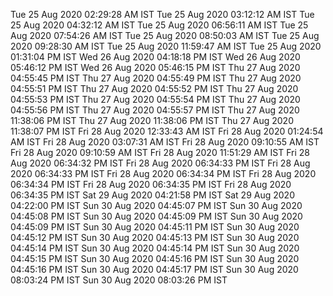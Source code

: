 Tue 25 Aug 2020 02:29:28 AM IST
Tue 25 Aug 2020 03:12:12 AM IST
Tue 25 Aug 2020 04:32:12 AM IST
Tue 25 Aug 2020 06:56:11 AM IST
Tue 25 Aug 2020 07:54:26 AM IST
Tue 25 Aug 2020 08:50:03 AM IST
Tue 25 Aug 2020 09:28:30 AM IST
Tue 25 Aug 2020 11:59:47 AM IST
Tue 25 Aug 2020 01:31:04 PM IST
Wed 26 Aug 2020 04:18:18 PM IST
Wed 26 Aug 2020 05:46:12 PM IST
Wed 26 Aug 2020 05:46:15 PM IST
Thu 27 Aug 2020 04:55:45 PM IST
Thu 27 Aug 2020 04:55:49 PM IST
Thu 27 Aug 2020 04:55:51 PM IST
Thu 27 Aug 2020 04:55:52 PM IST
Thu 27 Aug 2020 04:55:53 PM IST
Thu 27 Aug 2020 04:55:54 PM IST
Thu 27 Aug 2020 04:55:56 PM IST
Thu 27 Aug 2020 04:55:57 PM IST
Thu 27 Aug 2020 11:38:06 PM IST
Thu 27 Aug 2020 11:38:06 PM IST
Thu 27 Aug 2020 11:38:07 PM IST
Fri 28 Aug 2020 12:33:43 AM IST
Fri 28 Aug 2020 01:24:54 AM IST
Fri 28 Aug 2020 03:07:31 AM IST
Fri 28 Aug 2020 09:10:55 AM IST
Fri 28 Aug 2020 09:10:59 AM IST
Fri 28 Aug 2020 11:51:29 AM IST
Fri 28 Aug 2020 06:34:32 PM IST
Fri 28 Aug 2020 06:34:33 PM IST
Fri 28 Aug 2020 06:34:33 PM IST
Fri 28 Aug 2020 06:34:34 PM IST
Fri 28 Aug 2020 06:34:34 PM IST
Fri 28 Aug 2020 06:34:35 PM IST
Fri 28 Aug 2020 06:34:35 PM IST
Sat 29 Aug 2020 04:21:58 PM IST
Sat 29 Aug 2020 04:22:00 PM IST
Sun 30 Aug 2020 04:45:07 PM IST
Sun 30 Aug 2020 04:45:08 PM IST
Sun 30 Aug 2020 04:45:09 PM IST
Sun 30 Aug 2020 04:45:09 PM IST
Sun 30 Aug 2020 04:45:11 PM IST
Sun 30 Aug 2020 04:45:12 PM IST
Sun 30 Aug 2020 04:45:13 PM IST
Sun 30 Aug 2020 04:45:14 PM IST
Sun 30 Aug 2020 04:45:14 PM IST
Sun 30 Aug 2020 04:45:15 PM IST
Sun 30 Aug 2020 04:45:16 PM IST
Sun 30 Aug 2020 04:45:16 PM IST
Sun 30 Aug 2020 04:45:17 PM IST
Sun 30 Aug 2020 08:03:24 PM IST
Sun 30 Aug 2020 08:03:26 PM IST
